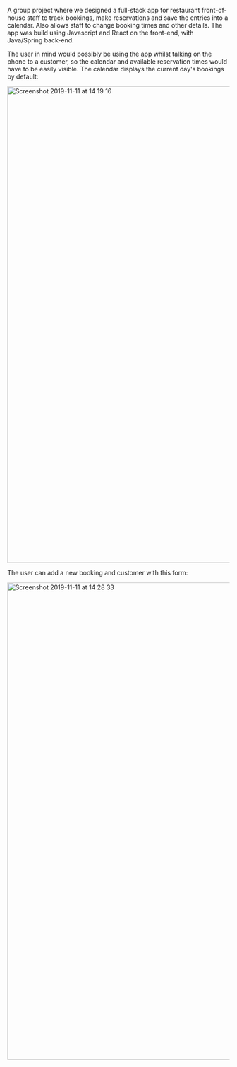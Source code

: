 A group project where we designed a full-stack app for restaurant front-of-house staff to track bookings, make reservations and save the entries into a calendar. Also allows staff to change booking times and other details. The app was build using Javascript and React on the front-end, with Java/Spring back-end.

The user in mind would possibly be using the app whilst talking on the phone to a customer, so the calendar and available reservation times would have to be easily visible. The calendar displays the current day's bookings by default: 

<img width="1077" alt="Screenshot 2019-11-11 at 14 19 16" src="https://user-images.githubusercontent.com/51781302/68594271-19ecb880-048f-11ea-9dff-94f3a5997a85.png">

The user can add a new booking and customer with this form:

<img width="1079" alt="Screenshot 2019-11-11 at 14 28 33" src="https://user-images.githubusercontent.com/51781302/68594584-c4fd7200-048f-11ea-9615-4edeff705d32.png">






